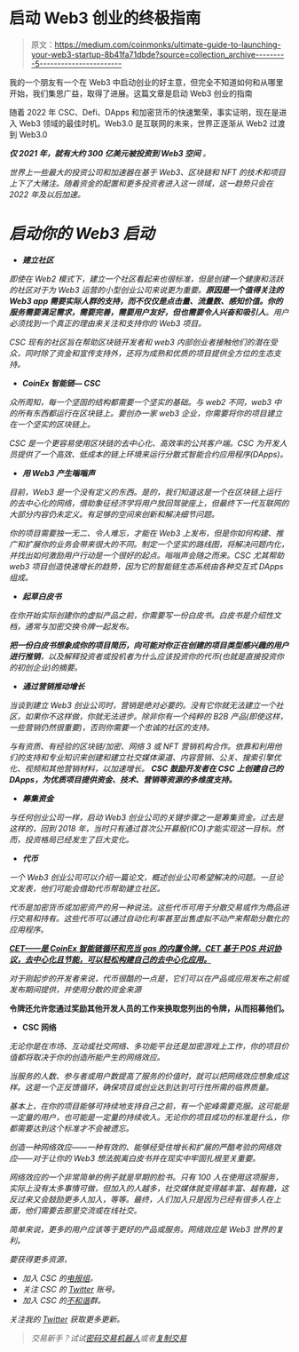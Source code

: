 # 启动 Web3 创业的终极指南

> 原文：<https://medium.com/coinmonks/ultimate-guide-to-launching-your-web3-startup-8b41fa71dbde?source=collection_archive---------5----------------------->

我的一个朋友有一个在 Web3 中启动创业的好主意，但完全不知道如何和从哪里开始，我们集思广益，取得了进展。这篇文章是启动 Web3 创业的指南

随着 2022 年 CSC、Defi、DApps 和加密货币的快速繁荣，事实证明，现在是进入 Web3 领域的最佳时机。Web3.0 是互联网的未来，世界正逐渐从 Web2 过渡到 Web3.0

***仅 2021 年，就有大约 300 亿美元***[](https://www.forbes.com/sites/rahulrai/2022/01/02/an-overview-of-web3-venture-capital-activity-in-2021/?sh=79844eb21f16)****被投资到 Web3 空间*** 。*

*世界上一些最大的投资公司和加速器在基于 Web3、区块链和 NFT 的技术和项目上下了大赌注。随着资金的配置和更多投资者进入这一领域，这一趋势只会在 2022 年及以后加速。*

# ***启动你的 Web3 启动***

*   ***建立社区***

*即使在 Web2 模式下，建立一个社区看起来也很标准，但是创建一个健康和活跃的社区对于为 Web3 运营的小型创业公司来说更为重要。**原因是一个值得关注的 Web3 app 需要实际人群的支持，而不仅仅是点击量、流量数、感知价值。你的服务需要满足需求，需要完善，需要用户友好，但也需要令人兴奋和吸引人**。用户必须找到一个真正的理由来关注和支持你的 Web3 项目。*

*CSC 现有的社区旨在帮助区块链开发者和 web3 内部创业者接触他们的潜在受众，同时除了资金和宣传支持外，还将为成熟和优质的项目提供全方位的生态支持。*

*   ***CoinEx 智能链— CSC***

*众所周知，每一个坚固的结构都需要一个坚实的基础。与 web2 不同，web3 中的所有东西都运行在区块链上。要创办一家 web3 企业，你需要将你的项目建立在一个坚实的区块链上。*

*CSC 是一个更容易使用区块链的去中心化、高效率的公共客户端。CSC 为开发人员提供了一个高效、低成本的链上环境来运行分散式智能合约应用程序(DApps)。*

*   ***用 Web3 产生嗡嗡声***

*目前，Web3 是一个没有定义的东西。是的，我们知道这是一个在区块链上运行的去中心化的网络，借助象征经济学将用户放回驾驶座上，但最终下一代互联网的大部分内容仍未定义。有足够的空间来创新和解决细节问题。*

*你的项目需要独一无二、令人难忘，才能在 Web3 上发布，但是你如何构建、推广和扩展你的业务会带来很大的不同。制定一个坚实的路线图，将解决问题内化，并找出如何激励用户行动是一个很好的起点。嗡嗡声会随之而来。CSC 尤其帮助 web3 项目创造快速增长的趋势，因为它的智能链生态系统由各种交互式 DApps 组成。*

*   ***起草白皮书***

*在你开始实际创建你的虚拟产品之前，你需要写一份白皮书。白皮书是介绍性文档，通常与加密交换令牌一起发布。*

***把一份白皮书想象成你的项目简历，向可能对你正在创建的项目类型感兴趣的用户进行推销**，以及解释投资者或投机者为什么应该投资你的代币(也就是直接投资你的初创企业)的摘要。*

*   ***通过营销推动增长***

*当谈到建立 Web3 创业公司时，营销是绝对必要的。没有它你就无法建立一个社区，如果你不这样做，你就无法进步。除非你有一个纯粹的 B2B 产品(即使这样，一些营销仍然很重要)，否则你需要一个忠诚的社区的支持。*

*与有资质、有经验的区块链/加密、网络 3 或 NFT 营销机构合作。依靠和利用他们的支持和专业知识来创建和建立社交媒体渠道、内容营销、公关、搜索引擎优化、视频和其他营销材料，以加速增长。 **CSC 鼓励开发者在 CSC 上创建自己的 DApps，为优质项目提供资金、技术、营销等资源的多维度支持。***

*   ***筹集资金***

*与任何创业公司一样，启动 Web3 创业公司的关键步骤之一是筹集资金。过去是这样的，回到 2018 年，当时只有通过首次公开募股(ICO)才能实现这一目标。然而，投资格局已经发生了巨大变化。*

*   ***代币***

*一个 Web3 创业公司可以介绍一篇论文，概述创业公司希望解决的问题。一旦论文发表，他们可能会借助代币帮助建立社区。*

*代币是加密货币或加密资产的另一种说法。这些代币可用于分散交易或作为商品进行交易和持有。这些代币可以通过自动化利率甚至出售虚拟不动产来帮助分散化的应用程序。*

*[***CET——是 CoinEx 智能链循环和充当 gas 的内置令牌，CET 基于 POS 共识协议，去中心化且节能，可以轻松构建自己的去中心化应用。***](https://www.coinex.com/token)*

*对于刚起步的开发者来说，代币很酷的一点是，它们可以在产品或应用发布之前或发布期间提供，并使用分散的资金来源*

**令牌还允许您通过奖励其他开发人员的工作来换取您列出的令牌，从而招募他们。**

*   ****CSC 网络****

*无论你是在市场、互动或社交网络、多功能平台还是加密游戏上工作，你的项目价值都将取决于你的创造所能产生的网络效应。*

*当服务的人数、参与者或用户数提高了服务的价值时，就可以把网络效应想象成这样。这是一个正反馈循环，确保项目或创业达到达到可行性所需的临界质量。*

*基本上，在你的项目能够可持续地支持自己之前，有一个驼峰需要克服。这可能是一定量的用户，也可能是一定量的持续收入。无论你的项目成功的标准是什么，你都需要达到这个标准才不会被遗忘。*

*创造一种网络效应——一种有效的、能够经受住增长和扩展的严酷考验的网络效应——对于让你的 Web3 想法脱离白皮书并在现实中牢固扎根至关重要。*

*网络效应的一个非常简单的例子就是早期的脸书。只有 100 人在使用这项服务，实际上没有太多事情可做，但加入的人越多，社交媒体就变得越丰富、越有趣，这反过来又会鼓励更多人加入，等等。最终，人们加入只是因为已经有很多人在上面，他们需要去那里交流或在线社交。*

*简单来说，更多的用户应该等于更好的产品或服务。网络效应是 Web3 世界的复利。*

*要获得更多资源，*

*   *加入 CSC 的[电报组](https://t.me/CoinExChain)。*
*   *关注 CSC 的 [Twitter](https://twitter.com/CoinEx_CSC) 账号。*
*   *加入 CSC 的[不和谐](https://discord.gg/5uBGRW9qSp)群。*

*关注我的 [Twitter](https://twitter.com/kryptmystro) 获取更多更新。*

> *交易新手？试试[密码交易机器人](/coinmonks/crypto-trading-bot-c2ffce8acb2a)或者[复制交易](/coinmonks/top-10-crypto-copy-trading-platforms-for-beginners-d0c37c7d698c)*